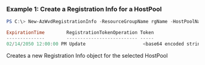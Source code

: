 ### Example 1: Create a Registration Info for a HostPool
```powershell
PS C:\> New-AzWvdRegistrationInfo -ResourceGroupName rgName -HostPoolName hpName -ExpirationTime 2050-02-14 12:00

ExpirationTime        RegistrationTokenOperation Token
--------------        -------------------------- -----
02/14/2050 12:00:00 PM Update                     <base64 encoded string>
```

Creates a new Registration Info object for the selected HostPool